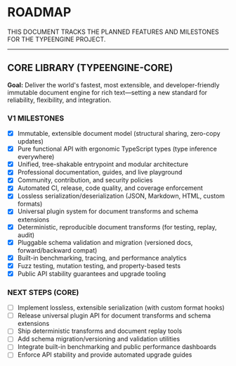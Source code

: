

# ROADMAP

THIS DOCUMENT TRACKS THE PLANNED FEATURES AND MILESTONES FOR THE TYPEENGINE PROJECT.

---

## CORE LIBRARY (TYPEENGINE-CORE)

**Goal:** Deliver the world's fastest, most extensible, and developer-friendly immutable document engine for rich text—setting a new standard for reliability, flexibility, and integration.

### V1 MILESTONES

- [X] Immutable, extensible document model (structural sharing, zero-copy updates)
- [X] Pure functional API with ergonomic TypeScript types (type inference everywhere)
- [X] Unified, tree-shakable entrypoint and modular architecture
- [X] Professional documentation, guides, and live playground
- [X] Community, contribution, and security policies
- [X] Automated CI, release, code quality, and coverage enforcement
- [X] Lossless serialization/deserialization (JSON, Markdown, HTML, custom formats)
- [X] Universal plugin system for document transforms and schema extensions
- [X] Deterministic, reproducible document transforms (for testing, replay, audit)
- [X] Pluggable schema validation and migration (versioned docs, forward/backward compat)
- [X] Built-in benchmarking, tracing, and performance analytics
- [X] Fuzz testing, mutation testing, and property-based tests
- [X] Public API stability guarantees and upgrade tooling

### NEXT STEPS (CORE)

- [ ] Implement lossless, extensible serialization (with custom format hooks)
- [ ] Release universal plugin API for document transforms and schema extensions
- [ ] Ship deterministic transforms and document replay tools
- [ ] Add schema migration/versioning and validation utilities
- [ ] Integrate built-in benchmarking and public performance dashboards
- [ ] Enforce API stability and provide automated upgrade guides
